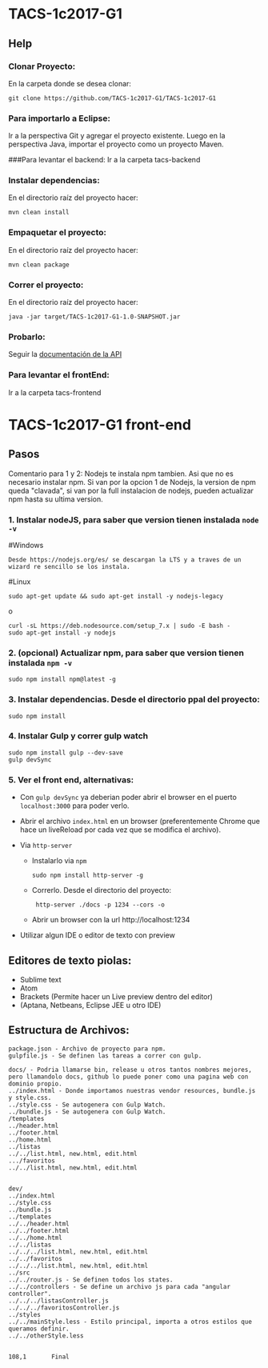 # TACS-1c2017-G1

## Help
### Clonar Proyecto:
  En la carpeta donde se desea clonar:
  ```
  git clone https://github.com/TACS-1c2017-G1/TACS-1c2017-G1
  ```
  
### Para importarlo a Eclipse:
  Ir a la perspectiva Git y agregar el proyecto existente.
  Luego en la perspectiva Java, importar el proyecto como un proyecto Maven.
  
###Para levantar el backend: 
  Ir a la carpeta tacs-backend

### Instalar dependencias:
  En el directorio raíz del proyecto hacer:
  ```
  mvn clean install
  ```

### Empaquetar el proyecto:
  En el directorio raíz del proyecto hacer:
  ```
  mvn clean package
  ```

### Correr el proyecto:
  En el directorio raíz del proyecto hacer:
  ```
  java -jar target/TACS-1c2017-G1-1.0-SNAPSHOT.jar
  ```

### Probarlo:
  Seguir la [documentación de la API](https://drive.google.com/open?id=1Yd18SKcWrIAl3KMnLE5CXw_hf2PsOcV18FiCCuUE2fw)

### Para levantar el frontEnd:
  Ir a la carpeta tacs-frontend
	
# TACS-1c2017-G1 front-end

## Pasos

Comentario para 1 y 2: Nodejs te instala npm tambien. Asi que no es necesario instalar npm. Si van por la opcion 1 de Nodejs, la version de npm queda "clavada", si van por la full instalacion de nodejs, pueden actualizar npm hasta su ultima version.
### 1. Instalar nodeJS, para saber que version tienen instalada `node -v`
#Windows
```
Desde https://nodejs.org/es/ se descargan la LTS y a traves de un wizard re sencillo se los instala.
```
#Linux
```
sudo apt-get update && sudo apt-get install -y nodejs-legacy
```
o
```
curl -sL https://deb.nodesource.com/setup_7.x | sudo -E bash -
sudo apt-get install -y nodejs
```

### 2. (opcional) Actualizar npm, para saber que version tienen instalada `npm -v`
```
sudo npm install npm@latest -g
```

### 3. Instalar dependencias. Desde el directorio ppal del proyecto:
```
sudo npm install
```

### 4. Instalar Gulp y correr gulp watch
```
sudo npm install gulp --dev-save
gulp devSync
```

### 5. Ver el front end, alternativas:

- Con `gulp devSync` ya deberian poder abrir el browser en el puerto `localhost:3000` para poder verlo.

- Abrir el archivo `index.html` en un browser (preferentemente Chrome que hace un liveReload por cada vez que se modifica el archivo).

- Via `http-server`

  - Instalarlo via `npm`

      ```
      sudo npm install http-server -g
      ```

  - Correrlo. Desde el directorio del proyecto:

      ```
       http-server ./docs -p 1234 --cors -o
      ```

  - Abrir un browser con la url http://localhost:1234

- Utilizar algun IDE o editor de texto con preview


## Editores de texto piolas:
- Sublime text
- Atom
- Brackets (Permite hacer un Live preview dentro del editor)
- (Aptana, Netbeans, Eclipse JEE u otro IDE)

## Estructura de Archivos:

```
package.json - Archivo de proyecto para npm.
gulpfile.js - Se definen las tareas a correr con gulp.

docs/ - Podria llamarse bin, release u otros tantos nombres mejores, pero llamandolo docs, github lo puede poner como una pagina web con dominio propio.
../index.html - Donde importamos nuestras vendor resources, bundle.js y style.css.
../style.css - Se autogenera con Gulp Watch.
../bundle.js - Se autogenera con Gulp Watch.
/templates
../header.html
../footer.html
../home.html
../listas
../../list.html, new.html, edit.html
.../favoritos
../../list.html, new.html, edit.html


dev/
../index.html
../style.css
../bundle.js
../templates
../../header.html
../../footer.html
../../home.html
../../listas
../../../list.html, new.html, edit.html
../../favoritos
../../../list.html, new.html, edit.html
../src
../../router.js - Se definen todos los states.
../../controllers - Se define un archivo js para cada "angular controller".
../../../listasController.js
../../../favoritosController.js
../styles
../../mainStyle.less - Estilo principal, importa a otros estilos que queramos definir.
../../otherStyle.less
```
                                                                                                                             108,1       Final

